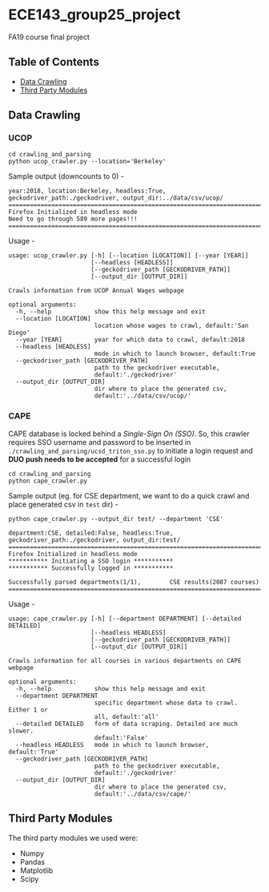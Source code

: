 # ECE143_group25_project
 FA19 course final project
 
 ## Table of Contents
  * [Data Crawling](#data-crawling)
  * [Third Party Modules](#third-party-modules)

## Data Crawling

### UCOP
```
cd crawling_and_parsing
python ucop_crawler.py --location='Berkeley'
```
Sample output (downcounts to 0) -
```
year:2018, location:Berkeley, headless:True, geckodriver_path:./geckodriver, output_dir:../data/csv/ucop/
=========================================================================================
Firefox Initialized in headless mode
Need to go through 589 more pages!!!
=========================================================================================
```
Usage - 
```
usage: ucop_crawler.py [-h] [--location [LOCATION]] [--year [YEAR]]
                       [--headless [HEADLESS]]
                       [--geckodriver_path [GECKODRIVER_PATH]]
                       [--output_dir [OUTPUT_DIR]]

Crawls information from UCOP Annual Wages webpage

optional arguments:
  -h, --help            show this help message and exit
  --location [LOCATION]
                        location whose wages to crawl, default:'San Diego'
  --year [YEAR]         year for which data to crawl, default:2018
  --headless [HEADLESS]
                        mode in which to launch browser, default:True
  --geckodriver_path [GECKODRIVER_PATH]
                        path to the geckodriver executable,
                        default:'./geckodriver'
  --output_dir [OUTPUT_DIR]
                        dir where to place the generated csv,
                        default:'../data/csv/ucop/'
```

### CAPE

CAPE database is locked behind a *Single-Sign On (SSO)*. So, this crawler requires SSO username and password to be inserted in `./crawling_and_parsing/ucsd_triton_sso.py` to initiate a login request and **DUO push needs to be accepted** for a successful login

```
cd crawling_and_parsing
python cape_crawler.py
```
Sample output (eg. for CSE department, we want to do a quick crawl and place generated csv in `test` dir) -

`python cape_crawler.py --output_dir test/ --department 'CSE'`
```
department:CSE, detailed:False, headless:True, geckodriver_path:./geckodriver, output_dir:test/
=========================================================================================
Firefox Initialized in headless mode
*********** Initiating a SSO login ***********
*********** Successfully logged in ***********

Successfully parsed departments(1/1),        CSE results(2087 courses)        
=========================================================================================
```
Usage - 
```
usage: cape_crawler.py [-h] [--department DEPARTMENT] [--detailed DETAILED]
                       [--headless HEADLESS]
                       [--geckodriver_path [GECKODRIVER_PATH]]
                       [--output_dir [OUTPUT_DIR]]

Crawls information for all courses in various departments on CAPE webpage

optional arguments:
  -h, --help            show this help message and exit
  --department DEPARTMENT
                        specific department whose data to crawl. Either 1 or
                        all, default:'all'
  --detailed DETAILED   form of data scraping. Detailed are much slower.
                        default:'False'
  --headless HEADLESS   mode in which to launch browser, default:'True'
  --geckodriver_path [GECKODRIVER_PATH]
                        path to the geckodriver executable,
                        default:'./geckodriver'
  --output_dir [OUTPUT_DIR]
                        dir where to place the generated csv,
                        default:'../data/csv/cape/'
```
## Third Party Modules

The third party modules we used were:
* Numpy
* Pandas
* Matplotlib
* Scipy

